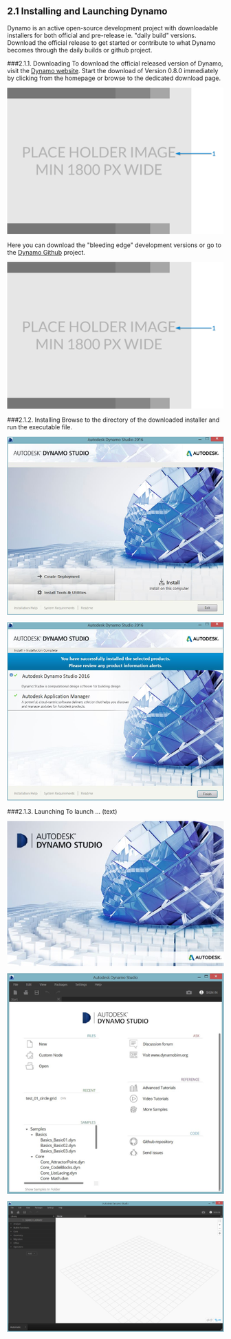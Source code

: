 ## 2.1 Installing and Launching Dynamo

Dynamo is an active open-source development project with downloadable installers for both official and pre-release ie. "daily build" versions. Download the official release to get started or contribute to what Dynamo becomes through the daily builds or github project.

###2.1.1. Downloading
To download the official released version of Dynamo, visit the [Dynamo website](http://dynamobim.com/). Start the download of Version 0.8.0 immediately by clicking from the homepage or browse to the dedicated download page. 

![Callouts for toolbar](images/Placeholder.png)

Here you can download the "bleeding edge" development versions or go to the [Dynamo Github](https://github.com/DynamoDS/Dynamo) project.

![Callouts for toolbar](images/Placeholder.png)

###2.1.2. Installing
Browse to the directory of the downloaded installer and run the executable file.

![](images/2-2/2-2-2_Installing-01.jpg)

![](images/2-2/2-2-2_Installing-02.jpg)

###2.1.3. Launching
To launch ... (text)

![](images/2-2/2-2-3_Launching-01.jpg)

![](images/2-2/2-2-3_Launching-02.jpg)

![](images/2-2/2-2-3_Launching-03.jpg)
